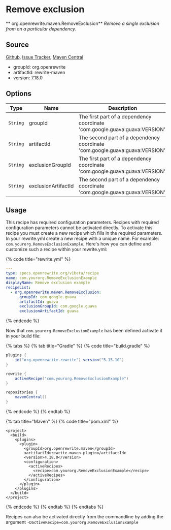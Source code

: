 # Remove exclusion

** org.openrewrite.maven.RemoveExclusion**
_Remove a single exclusion from on a particular dependency._

## Source

[Github](https://github.com/openrewrite/rewrite), [Issue Tracker](https://github.com/openrewrite/rewrite/issues), [Maven Central](https://search.maven.org/artifact/org.openrewrite/rewrite-maven/7.18.0/jar)

* groupId: org.openrewrite
* artifactId: rewrite-maven
* version: 7.18.0

## Options

| Type | Name | Description |
| -- | -- | -- |
| `String` | groupId | The first part of a dependency coordinate 'com.google.guava:guava:VERSION'. |
| `String` | artifactId | The second part of a dependency coordinate 'com.google.guava:guava:VERSION'. |
| `String` | exclusionGroupId | The first part of a dependency coordinate 'com.google.guava:guava:VERSION'. |
| `String` | exclusionArtifactId | The second part of a dependency coordinate 'com.google.guava:guava:VERSION'. |


## Usage

This recipe has required configuration parameters. Recipes with required configuration parameters cannot be activated directly. To activate this recipe you must create a new recipe which fills in the required parameters. In your rewrite.yml create a new recipe with a unique name. For example: `com.yourorg.RemoveExclusionExample`.
Here's how you can define and customize such a recipe within your rewrite.yml:

{% code title="rewrite.yml" %}
```yaml
---
type: specs.openrewrite.org/v1beta/recipe
name: com.yourorg.RemoveExclusionExample
displayName: Remove exclusion example
recipeList:
  - org.openrewrite.maven.RemoveExclusion:
      groupId: com.google.guava
      artifactId: guava
      exclusionGroupId: com.google.guava
      exclusionArtifactId: guava
```
{% endcode %}


Now that `com.yourorg.RemoveExclusionExample` has been defined activate it in your build file:

{% tabs %}
{% tab title="Gradle" %}
{% code title="build.gradle" %}
```groovy
plugins {
    id("org.openrewrite.rewrite") version("5.15.10")
}

rewrite {
    activeRecipe("com.yourorg.RemoveExclusionExample")
}

repositories {
    mavenCentral()
}

```
{% endcode %}
{% endtab %}

{% tab title="Maven" %}
{% code title="pom.xml" %}
```markup
<project>
  <build>
    <plugins>
      <plugin>
        <groupId>org.openrewrite.maven</groupId>
        <artifactId>rewrite-maven-plugin</artifactId>
        <version>4.18.0</version>
        <configuration>
          <activeRecipes>
            <recipe>com.yourorg.RemoveExclusionExample</recipe>
          </activeRecipes>
        </configuration>
      </plugin>
    </plugins>
  </build>
</project>
```
{% endcode %}
{% endtab %}
{% endtabs %}

Recipes can also be activated directly from the commandline by adding the argument `-DactiveRecipe=com.yourorg.RemoveExclusionExample`

